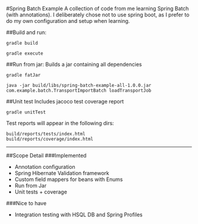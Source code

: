 #Spring Batch Example
A collection of code from me learning Spring Batch (with annotations). I deliberately chose not to use spring boot, as I prefer to do my own configuration and setup when learning.

##Build and run:
```
gradle build
```

```
gradle execute
```

##Run from jar:
Builds a jar containing all dependencies
```
gradle fatJar
```

```
java -jar build/libs/spring-batch-example-all-1.0.0.jar com.example.batch.TransportImportBatch loadTransportJob
```

##Unit test
Includes jacoco test coverage report
```
gradle unitTest
```
Test reports will appear in the following dirs:
```
build/reports/tests/index.html
build/reports/coverage/index.html
```
____

##Scope Detail
###Implemented
* Annotation configuration
* Spring Hibernate Validation framework
* Custom field mappers for beans with Enums
* Run from Jar
* Unit tests + coverage

###Nice to have
* Integration testing with HSQL DB and Spring Profiles
